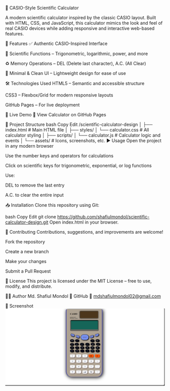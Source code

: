 🔢 CASIO-Style Scientific Calculator
<!-- Replace with real image link from assets or hosted image -->

A modern scientific calculator inspired by the classic CASIO layout. Built with HTML, CSS, and JavaScript, this calculator mimics the look and feel of real CASIO devices while adding responsive and interactive web-based features.

🌟 Features
✅ Authentic CASIO-Inspired Interface



🧮 Scientific Functions – Trigonometric, logarithmic, power, and more

♻️ Memory Operations – DEL (Delete last character), A.C. (All Clear)

🎨 Minimal & Clean UI – Lightweight design for ease of use

🛠️ Technologies Used
HTML5 – Semantic and accessible structure

CSS3 – Flexbox/Grid for modern responsive layouts



GitHub Pages – For live deployment

🚀 Live Demo
🔗 View Calculator on GitHub Pages

📂 Project Structure
bash
Copy
Edit
/scientific-calculator-design
│
├── index.html            # Main HTML file
│
├── styles/
│   └── calculator.css    # All calculator styling
│
├── scripts/
│   └── calculator.js     # Calculator logic and events
│
└── assets/               # Icons, screenshots, etc.
▶️ Usage
Open the project in any modern browser

Use the number keys and operators for calculations

Click on scientific keys for trigonometric, exponential, or log functions

Use:

DEL to remove the last entry

A.C. to clear the entire input

📥 Installation
Clone this repository using Git:

bash
Copy
Edit
git clone https://github.com/shafiulmondol/scientific-calculator-design.git
Open index.html in your browser.

🤝 Contributing
Contributions, suggestions, and improvements are welcome!

Fork the repository

Create a new branch

Make your changes

Submit a Pull Request

📄 License
This project is licensed under the MIT License – free to use, modify, and distribute.

👨‍💻 Author
Md. Shafiul Mondol
🔗 GitHub
📧 mdshafiulmondol02@gmail.com

📸 Screenshot
![Calculator Screenshot](https://github.com/shafiulmondol/scientific-calculator-design/blob/main/Screenshot%202025-07-04%20173243.png?raw=true)

